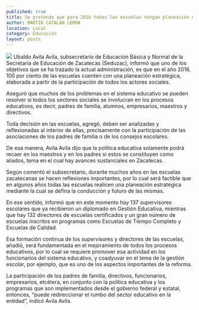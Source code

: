 ```yaml
---
published: true
title: Se pretende que para 2016 todas las escuelas tengan planeación estratégica
author: MARTIN CATALAN LERMA
location: Local
category: Educación
layout: posts
---
```


![](http://i.imgur.com/FIGJ5Aom.jpg)
Ubaldo Avila Avila, subsecretario de Educación Básica y Normal de la Secretaría de Educación de Zacatecas (Seduzac), informó que uno de los objetivos que se ha trazado la actual administración, es que en el año 2016, 100 por ciento de las escuelas cuenten con una planeación estratégica, elaborada a partir de la participación de todos los actores sociales.

Aseguró que muchos de los problemas en el sistema educativo se pueden resolver si todos los sectores sociales se involucran en los procesos educativos, es decir, padres de familia, alumnos, empresarios, maestros y directivos.

Toda decisión en las escuelas, agregó, deben ser analizadas y reflexionadas al interior de ellas, precisamente con la participación de las asociaciones de los padres de familia o de los consejos escolares.

De esa manera, Avila Avila dijo que la política educativa solamente podrá recaer en los maestros y en los padres si estos se constituyen como aliados, tema en el cual hay avances sustanciales en Zacatecas.

Según comentó el subsecretario, durante muchos años en las escuelas zacatecanas se hacen reflexiones importantes, por lo cual será factible que en algunos años todas las escuelas realicen una planeación estratégica mediante la cual se defina la conducción y futuro de las mismas.

En ese sentido, informó que en este momento hay 137 supervisores escolares que ya recibieron un diplomado en Gestión Educativa, mientras que hay 132 directores de escuelas certificados y un gran número de escuelas inscritos en programas como Escuelas de Tiempo Completo y Escuelas de Calidad.

Esa formación continua de los supervisores y directores de las escuelas, añadió, será fundamentada en el mejoramiento de todos los procesos educativos, por lo cual se requiere promover esa actividad en los funcionarios del sistema educativo, y coadyuvar en el tema de la gestión escolar, por ejemplo, que es uno de los aspectos importantes de la reforma.

La participación de los padres de familia, directivos, funcionarios, empresarios, etcétera, en conjunto con la política educativa y los programas que son implementados desde el gobierno federal y estatal, entonces, “puede redireccionar el rumbo del sector educativo en la entidad”, indicó Avila Avila.
